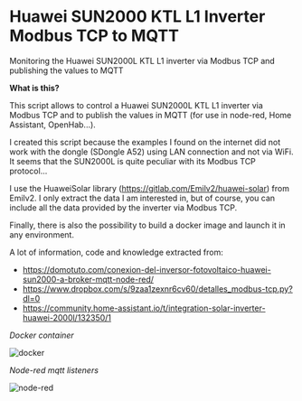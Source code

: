 # Huawei SUN2000 KTL L1 Inverter Modbus TCP to MQTT
Monitoring the Huawei SUN2000L KTL L1 inverter via Modbus TCP and publishing the values to MQTT

**What is this?**

This script allows to control a Huawei SUN2000L KTL L1 inverter via Modbus TCP and to publish the values in MQTT (for use in node-red, Home Assistant, OpenHab...).

I created this script because the examples I found on the internet did not work with the dongle (SDongle A52) using LAN connection and not via WiFi. It seems that the SUN2000L is quite peculiar with its Modbus TCP protocol...

I use the HuaweiSolar library (https://gitlab.com/Emilv2/huawei-solar) from Emilv2. I only extract the data I am interested in, but of course, you can include all the data provided by the inverter via Modbus TCP.

Finally, there is also the possibility to build a docker image and launch it in any environment.

A lot of information, code and knowledge extracted from:

- https://domotuto.com/conexion-del-inversor-fotovoltaico-huawei-sun2000-a-broker-mqtt-node-red/
- https://www.dropbox.com/s/9zaa1zexnr6cv60/detalles_modbus-tcp.py?dl=0
- https://community.home-assistant.io/t/integration-solar-inverter-huawei-2000l/132350/1


*Docker container*

![docker](https://raw.githubusercontent.com/ccorderor/huawei-sun2000-modbus-mqtt/main/images/huawei_docker.png)


*Node-red mqtt listeners*

![node-red](https://raw.githubusercontent.com/ccorderor/huawei-sun2000-modbus-mqtt/main/images/huawei_nodered.png)
